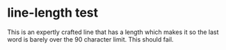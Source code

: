 # line-length test

This is an expertly crafted line that has a length which makes it so the last word is barely
over the 90 character limit. This should fail.
